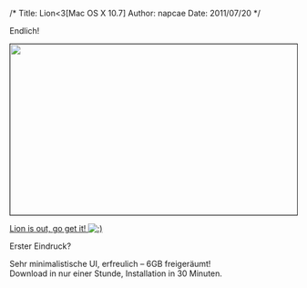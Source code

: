 /*
Title: Lion<3[Mac OS X 10.7]
Author: napcae
Date: 2011/07/20
*/

Endlich! 

<img alt="" src="http://www.iuserblog.de/wp-content/uploads/2010/10/mac_os_x_10.7_lion.png" title="Lion" class="alignnone" border="1" width="600" height="300" />

[Lion is out, go get it! <img src='http://198.211.112.164/wp-includes/images/smilies/icon_smile.gif' alt=':)' class='wp-smiley' /> ][1]

Erster Eindruck?

Sehr minimalistische UI, erfreulich – 6GB freigeräumt!  
Download in nur einer Stunde, Installation in 30 Minuten.

 [1]: http://itunes.apple.com/de/app/os-x-lion/id444303913?mt=12